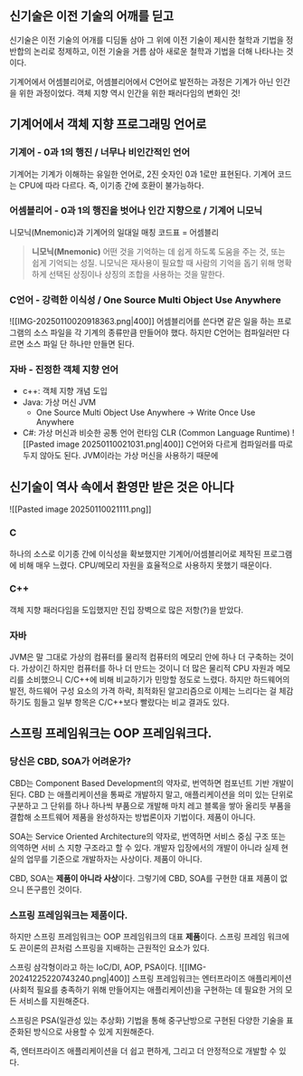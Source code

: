 ## 신기술은 이전 기술의 어깨를 딛고
신기술은 이전 기술의 어개를 디딤돌 삼아 그 위에 이전 기술이 제시한 철학과 기법을 정반합의 논리로 정제하고, 이전 기술을 거름 삼아 새로운 철학과 기법을 더해 나타나는 것이다.

기계어에서 어셈블리어로, 어셈블리어에서 C언어로 발전하는 과정은 기계가 아닌 인간을 위한 과정이었다. 객체 지향 역시 인간을 위한 패러다임의 변화인 것!


## 기계어에서 객체 지향 프로그래밍 언어로
### 기계어 - 0과 1의 행진 / 너무나 비인간적인 언어
기계어는 기계가 이해하는 유일한 언어로, 2진 숫자인 0과 1로만 표현된다. 기계어 코드는 CPU에 따라 다르다. 즉, 이기종 간에 호환이 불가능하다.

### 어셈블리어 - 0과 1의 행진을 벗어나 인간 지향으로 / 기계어 니모닉
니모닉(Mnemonic)과 기계어의 일대일 매칭 코드표 = 어셈블리

> **니모닉(Mnemonic)**
> 어떤 것을 기억하는 데 쉽게 하도록 도움을 주는 것, 또는 쉽게 기억되는 성질. 니모닉은 재사용이 필요할 때 사람의 기억을 돕기 위해 명확하게 선택된 상징이나 상징의 조합을 사용하는 것을 말한다.

### C언어 - 강력한 이식성 / One Source Multi Object Use Anywhere
![[IMG-20250110020918363.png|400]]
어셈블리어를 쓴다면 같은 일을 하는 프로그램의 소스 파일을 각 기계의 종류만큼 만들어야 했다. 하지만 C언어는 컴파일러만 다르면 소스 파일 단 하나만 만들면 된다.

### 자바 - 진정한 객체 지향 언어
- c++: 객체 지향 개념 도입
- Java: 가상 머신 JVM
    - One Source Multi Object Use Anywhere -> Write Once Use Anywhere
- C#: 가상 머신과 비슷한 공통 언어 런타임 CLR (Common Language Runtime)
![[Pasted image 20250110021031.png|400]]
C언어와 다르게 컴파일러를 따로 두지 않아도 된다.
JVM이라는 가상 머신을 사용하기 때문에


## 신기술이 역사 속에서 환영만 받은 것은 아니다
![[Pasted image 20250110021111.png]]
### C
하나의 소스로 이기종 간에 이식성을 확보했지만 기계어/어셈블리어로 제작된 프로그램에 비해 매우 느렸다. CPU/메모리 자원을 효율적으로 사용하지 못했기 때문이다.

### C++
객체 지향 패러다임을 도입했지만 진입 장벽으로 많은 저항(?)을 받았다.

### 자바
JVM은 말 그대로 가상의 컴퓨터를 물리적 컴퓨터의 메모리 안에 하나 더 구축하는 것이다.
가상이긴 하지만 컴퓨터를 하나 더 만드는 것이니 더 많은 물리적 CPU 자원과 메모리를 소비했으니 C/C++에 비해 비교하기가 민망할 정도로 느렸다.
하지만 하드웨어의 발전, 하드웨어 구성 요소의 가격 하락, 최적화된 알고리즘으로 이제는 느리다는 걸 체감하기도 힘들고 일부 항목은 C/C++보다 빨랐다는 비교 결과도 있다.


## 스프링 프레임워크는 OOP 프레임워크다.
### 당신은 CBD, SOA가 어려운가?
CBD는 Component Based Development의 약자로, 번역하면 컴포넌트 기반 개발이 된다. CBD 는 애플리케이션을 통짜로 개발하지 말고, 애플리케이션을 의미 있는 단위로 구분하고 그 단위를 하나 하나씩 부품으로 개발해 마치 레고 블록을 쌓아 올리듯 부품을 결합해 소프트웨어 제품을 완성하자는 방법론이자 기법이다. 제품이 아니다.

SOA는 Service Oriented Architecture의 약자로, 번역하면 서비스 중심 구조 또는 의역하면 서비 스 지향 구조라고 할 수 있다. 개발자 입장에서의 개발이 아니라 실제 현실의 업무를 기준으로 개발하자는 사상이다. 제품이 아니다.

CBD, SOA는 **제품이 아니라 사상**이다.
그렇기에 CBD, SOA를 구현한 대표 제품이 없으니 뜬구름인 것이다.

### 스프링 프레임워크는 제품이다.
하지만 스프링 프레임워크는 OOP 프레임워크의 대표 **제품**이다.
스프링 프레임 워크에도 끈이론의 끈처럼 스프링을 지배하는 근원적인 요소가 있다.

스프링 삼각형이라고 하는 IoC/DI, AOP, PSA이다.
![[IMG-20241225220743240.png|400]]
스프링 프레임워크는 엔터프라이즈 애플리케이션(사회적 필요를 충족하기 위해 만들어지는 애플리케이션)을 구현하는 데 필요한 거의 모든 서비스를 지원해준다.

스프링은 PSA(일관성 있는 추상화) 기법을 통해 중구난방으로 구현된 다양한 기술을 표준화된 방식으로 사용할 수 있게 지원해준다.

즉, 엔터프라이즈 애플리케이션을 더 쉽고 편하게, 그리고 더 안정적으로 개발할 수 있다.